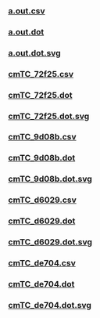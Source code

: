 ### [a.out.csv](a.out.csv)
### [a.out.dot](a.out.dot)
### [a.out.dot.svg](a.out.dot.svg)
### [cmTC_72f25.csv](cmTC_72f25.csv)
### [cmTC_72f25.dot](cmTC_72f25.dot)
### [cmTC_72f25.dot.svg](cmTC_72f25.dot.svg)
### [cmTC_9d08b.csv](cmTC_9d08b.csv)
### [cmTC_9d08b.dot](cmTC_9d08b.dot)
### [cmTC_9d08b.dot.svg](cmTC_9d08b.dot.svg)
### [cmTC_d6029.csv](cmTC_d6029.csv)
### [cmTC_d6029.dot](cmTC_d6029.dot)
### [cmTC_d6029.dot.svg](cmTC_d6029.dot.svg)
### [cmTC_de704.csv](cmTC_de704.csv)
### [cmTC_de704.dot](cmTC_de704.dot)
### [cmTC_de704.dot.svg](cmTC_de704.dot.svg)
